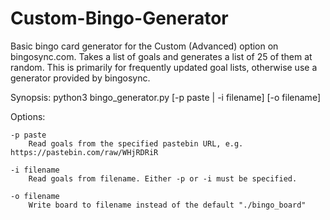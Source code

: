 # Custom-Bingo-Generator

Basic bingo card generator for the Custom (Advanced) option on bingosync.com. Takes a list of goals and generates a list of 25 of them at random. This is primarily for frequently updated goal lists, otherwise use a generator provided by bingosync.

Synopsis:
    python3 bingo_generator.py [-p paste | -i filename] [-o filename]

Options:

    -p paste
        Read goals from the specified pastebin URL, e.g. https://pastebin.com/raw/WHjRDRiR

    -i filename
        Read goals from filename. Either -p or -i must be specified.

    -o filename
        Write board to filename instead of the default "./bingo_board"
